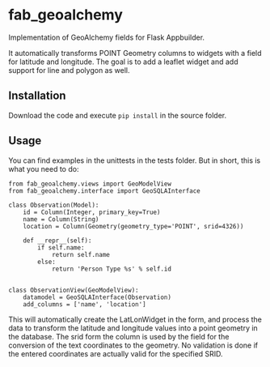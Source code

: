 # fab_geoalchemy
Implementation of GeoAlchemy fields for Flask Appbuilder.

It automatically transforms POINT Geometry columns to widgets with a field for latitude and longitude.
The goal is to add a leaflet widget and add support for line and polygon as well.

## Installation

Download the code and execute `pip install` in the source folder.

## Usage
You can find examples in the unittests in the tests folder.
But in short, this is what you need to do:

```
from fab_geoalchemy.views import GeoModelView
from fab_geoalchemy.interface import GeoSQLAInterface

class Observation(Model):
    id = Column(Integer, primary_key=True)
    name = Column(String)
    location = Column(Geometry(geometry_type='POINT', srid=4326))

    def __repr__(self):
        if self.name:
            return self.name
        else:
            return 'Person Type %s' % self.id


class ObservationView(GeoModelView):
    datamodel = GeoSQLAInterface(Observation)
    add_columns = ['name', 'location']

```

This will automatically create the LatLonWidget in the form, and process the data to transform the latitude and longitude values into a point geometry in the database. The srid form the column is used by the field for the conversion of the text coordinates to the geometry. No validation is done if the entered coordinates are actually valid for the specified SRID.
